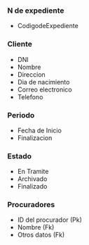 ### N de expediente
- CodigodeExpediente

### Cliente
- DNI
- Nombre
- Direccion
- Dia de nacimiento
- Correo electronico
- Telefono

### Periodo
- Fecha de Inicio
- Finalizacion

### Estado
- En Tramite
- Archivado
- Finalizado

### Procuradores
- ID del procurador (Pk)
- Nombre (Fk)
- Otros datos (Fk)

